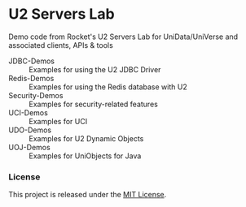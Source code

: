 U2 Servers Lab
==============

Demo code from Rocket's U2 Servers Lab for UniData/UniVerse and associated clients, APIs &amp; tools

<dl>
<dt>JDBC-Demos</dt>
<dd>Examples for using the U2 JDBC Driver</dd>
<dt>Redis-Demos</dt>
<dd>Examples for using the Redis database with U2</dd>
<dt>Security-Demos</dt>
<dd>Examples for security-related features</dd>
<dt>UCI-Demos</dt>
<dd>Examples for UCI</dd>
<dt>UDO-Demos</dt>
<dd>Examples for U2 Dynamic Objects</dd>
<dt>UOJ-Demos</dt>
<dd>Examples for UniObjects for Java</dd>
</dl>

### License

This project is released under the [MIT License](http://www.opensource.org/licenses/MIT).
